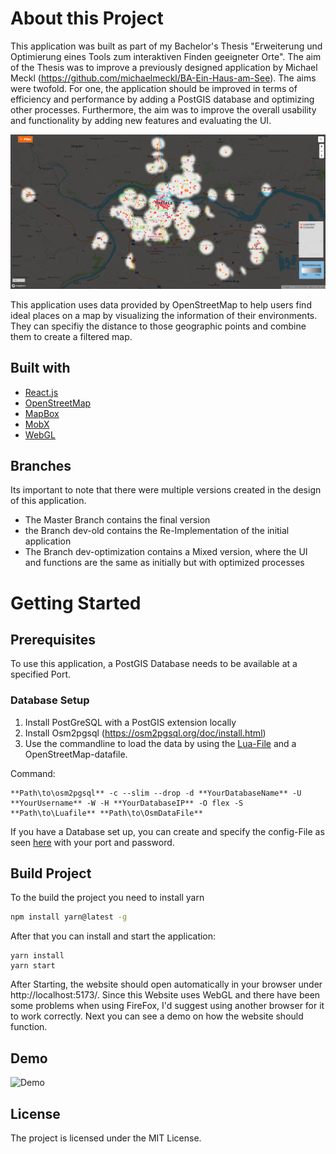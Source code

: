 # About this Project

This application was built as part of my Bachelor's Thesis "Erweiterung und Optimierung eines Tools zum interaktiven Finden geeigneter Orte". The aim of the Thesis was to improve a previously designed application by Michael Meckl (https://github.com/michaelmeckl/BA-Ein-Haus-am-See). The aims were twofold. For one, the application should be improved in terms of efficiency and performance by adding a PostGIS database and optimizing other processes. Furthermore, the aim was to improve the overall usability and functionality by adding new features and evaluating the UI.

![UI](images/GitImage2.PNG)

This application uses data provided by OpenStreetMap to help users find ideal places on a map by visualizing the information of their environments. They can specifiy the distance to those geographic points and combine them to create a filtered map.

## Built with

- [React.js]("https://reactjs.org/")
- [OpenStreetMap]("https://www.openstreetmap.org/")
- [MapBox]("https://www.mapbox.com/")
- [MobX]("https://mobx.js.org/README.html")
- [WebGL]("https://get.webgl.org/")

## Branches

Its important to note that there were multiple versions created in the design of this application.

- The Master Branch contains the final version
- the Branch dev-old contains the Re-Implementation of the initial application
- The Branch dev-optimization contains a Mixed version, where the UI and functions are the same as initially but with optimized processes

# Getting Started

## Prerequisites

To use this application, a PostGIS Database needs to be available at a specified Port.

### Database Setup

1. Install PostGreSQL with a PostGIS extension locally
2. Install Osm2pgsql (https://osm2pgsql.org/doc/install.html)
3. Use the commandline to load the data by using the [Lua-File]("https://github.com/MatthiasDobiosz/ein-haus-am-see-ba/dbSetup/einhausamsee.lua") and a OpenStreetMap-datafile.

Command:

```
**Path\to\osm2pgsql** -c --slim --drop -d **YourDatabaseName** -U **YourUsername** -W -H **YourDatabaseIP** -O flex -S **Path\to\Luafile** **Path\to\OsmDataFile**
```

If you have a Database set up, you can create and specify the config-File as seen [here]("https://github.com/MatthiasDobiosz/ein-haus-am-see-ba/shared/config.example.ts") with your port and password.

## Build Project

To the build the project you need to install yarn

```sh
npm install yarn@latest -g
```

After that you can install and start the application:

```
yarn install
yarn start
```

After Starting, the website should open automatically in your browser under http://localhost:5173/. Since this Website uses WebGL and there have been some problems when using FireFox, I'd suggest using another browser for it to work correctly. Next you can see a demo on how the website should function.

## Demo

![Demo](./images/Demo.gif)

## License

The project is licensed under the MIT License.
